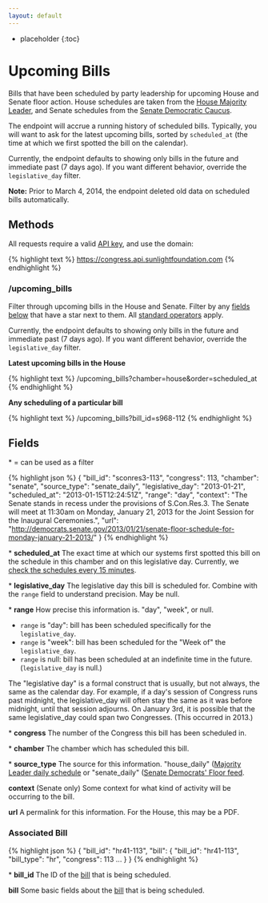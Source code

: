 ```yaml
---
layout: default
---
```



* placeholder
{:toc}

# Upcoming Bills

Bills that have been scheduled by party leadership for upcoming House and Senate floor action. House schedules are taken from the [House Majority Leader](http://majorityleader.gov/), and Senate schedules from the [Senate Democratic Caucus](http://democrats.senate.gov/).

The endpoint will accrue a running history of scheduled bills. Typically, you will want to ask for the latest upcoming bills, sorted by `scheduled_at` (the time at which we first spotted the bill on the calendar).

Currently, the endpoint defaults to showing only bills in the future and immediate past (7 days ago). If you want different behavior, override the `legislative_day` filter.

**Note:** Prior to March 4, 2014, the endpoint deleted old data on scheduled bills automatically.

## Methods

All requests require a valid [API key](index.html#parameters/api-key), and use the domain:

{% highlight text %}
https://congress.api.sunlightfoundation.com
{% endhighlight %}

### /upcoming_bills

Filter through upcoming bills in the House and Senate. Filter by any [fields below](#fields) that have a star next to them. All [standard operators](index.html#parameters/operators) apply.

Currently, the endpoint defaults to showing only bills in the future and immediate past (7 days ago). If you want different behavior, override the `legislative_day` filter.

**Latest upcoming bills in the House**

{% highlight text %}
/upcoming_bills?chamber=house&order=scheduled_at
{% endhighlight %}

**Any scheduling of a particular bill**

{% highlight text %}
/upcoming_bills?bill_id=s968-112
{% endhighlight %}

## Fields

\* = can be used as a filter

{% highlight json %}
{
  "bill_id": "sconres3-113",
  "congress": 113,
  "chamber": "senate",
  "source_type": "senate_daily",
  "legislative_day": "2013-01-21",
  "scheduled_at": "2013-01-15T12:24:51Z",
  "range": "day",
  "context": "The Senate stands in recess under the provisions of S.Con.Res.3.  The Senate will meet at 11:30am on Monday, January 21, 2013 for the Joint Session for the Inaugural Ceremonies.",
  "url": "http://democrats.senate.gov/2013/01/21/senate-floor-schedule-for-monday-january-21-2013/"
}
{% endhighlight %}

\* **scheduled_at**
The exact time at which our systems first spotted this bill on the schedule in this chamber and on this legislative day. Currently, we [check the schedules every 15 minutes](https://github.com/sunlightlabs/congress/blob/master/config/cron/production.crontab).

\* **legislative_day**
The legislative day this bill is scheduled for. Combine with the `range` field to understand precision. May be null.

\* **range**
How precise this information is. "day", "week", or null.

* `range` is "day": bill has been scheduled specifically for the `legislative_day`.
* `range` is "week": bill has been scheduled for the "Week of" the `legislative_day`.
* `range` is null: bill has been scheduled at an indefinite time in the future. (`legislative_day` is null.)

The "legislative day" is a formal construct that is usually, but not always, the same as the calendar day. For example, if a day's session of Congress runs past midnight, the legislative_day will often stay the same as it was before midnight, until that session adjourns. On January 3rd, it is possible that the same legislative_day could span two Congresses. (This occurred in 2013.)

\* **congress**
The number of the Congress this bill has been scheduled in.

\* **chamber**
The chamber which has scheduled this bill.

\* **source_type**
The source for this information. "house_daily" ([Majority Leader daily schedule](http://majorityleader.gov/floor/daily.html) or "senate_daily" ([Senate Democrats' Floor feed](http://democrats.senate.gov/floor/).

**context**
(Senate only) Some context for what kind of activity will be occurring to the bill.

**url**
A permalink for this information. For the House, this may be a PDF.

### Associated Bill

{% highlight json %}
{
  "bill_id": "hr41-113",
  "bill": {
    "bill_id": "hr41-113",
    "bill_type": "hr",
    "congress": 113
    ...
  }
}
{% endhighlight %}

\* **bill_id**
The ID of the [bill](bills.html) that is being scheduled.

**bill**
Some basic fields about the [bill](bills.html) that is being scheduled.
